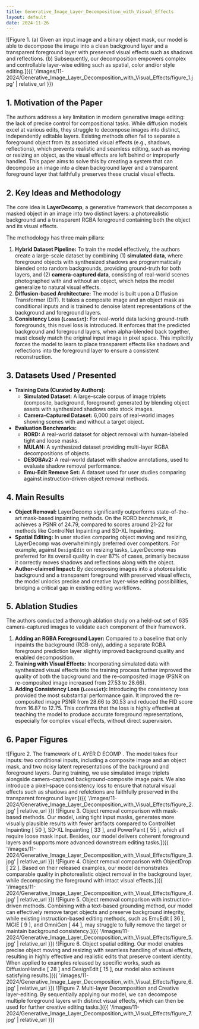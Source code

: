 ```yaml
---
title: Generative_Image_Layer_Decomposition_with_Visual_Effects
layout: default
date: 2024-11-26
---
```

![Figure 1. (a) Given an input image and a binary object mask, our model is able to decompose the image into a clean background layer and a transparent foreground layer with preserved visual effects such as shadows and reflections. (b) Subsequently, our decomposition empowers complex and controllable layer-wise editing such as spatial, color and/or style editing.]({{ '/images/11-2024/Generative_Image_Layer_Decomposition_with_Visual_Effects/figure_1.jpg' | relative_url }})
## 1. Motivation of the Paper
The authors address a key limitation in modern generative image editing: the lack of precise control for compositional tasks. While diffusion models excel at various edits, they struggle to decompose images into distinct, independently editable layers. Existing methods often fail to separate a foreground object from its associated visual effects (e.g., shadows, reflections), which prevents realistic and seamless editing, such as moving or resizing an object, as the visual effects are left behind or improperly handled. This paper aims to solve this by creating a system that can decompose an image into a clean background layer and a transparent foreground layer that faithfully preserves these crucial visual effects.

## 2. Key Ideas and Methodology
The core idea is **LayerDecomp**, a generative framework that decomposes a masked object in an image into two distinct layers: a photorealistic background and a transparent RGBA foreground containing both the object and its visual effects.

The methodology has three main pillars:
1.  **Hybrid Dataset Pipeline:** To train the model effectively, the authors create a large-scale dataset by combining (1) **simulated data**, where foreground objects with synthesized shadows are programmatically blended onto random backgrounds, providing ground-truth for both layers, and (2) **camera-captured data**, consisting of real-world scenes photographed with and without an object, which helps the model generalize to natural visual effects.
2.  **Diffusion-based Architecture:** The model is built upon a Diffusion Transformer (DiT). It takes a composite image and an object mask as conditional inputs and is trained to denoise latent representations of the background and foreground layers.
3.  **Consistency Loss (`Lconsist`):** For real-world data lacking ground-truth foregrounds, this novel loss is introduced. It enforces that the predicted background and foreground layers, when alpha-blended back together, must closely match the original input image in pixel space. This implicitly forces the model to learn to place transparent effects like shadows and reflections into the foreground layer to ensure a consistent reconstruction.

## 3. Datasets Used / Presented
- **Training Data (Curated by Authors):**
    - **Simulated Dataset:** A large-scale corpus of image triplets (composite, background, foreground) generated by blending object assets with synthesized shadows onto stock images.
    - **Camera-Captured Dataset:** 6,000 pairs of real-world images showing scenes with and without a target object.
- **Evaluation Benchmarks:**
    - **RORD:** A real-world dataset for object removal with human-labeled tight and loose masks.
    - **MULAN:** A synthesized dataset providing multi-layer RGBA decompositions of objects.
    - **DESOBAv2:** A real-world dataset with shadow annotations, used to evaluate shadow removal performance.
    - **Emu-Edit Remove Set:** A dataset used for user studies comparing against instruction-driven object removal methods.

## 4. Main Results
- **Object Removal:** LayerDecomp significantly outperforms state-of-the-art mask-based inpainting methods. On the RORD benchmark, it achieves a PSNR of 24.79, compared to scores around 21-22 for methods like ControlNet Inpainting and SD-XL Inpainting.
- **Spatial Editing:** In user studies comparing object moving and resizing, LayerDecomp was overwhelmingly preferred over competitors. For example, against `DesignEdit` on resizing tasks, LayerDecomp was preferred for its overall quality in over 87% of cases, primarily because it correctly moves shadows and reflections along with the object.
- **Author-claimed Impact:** By decomposing images into a photorealistic background and a transparent foreground with preserved visual effects, the model unlocks precise and creative layer-wise editing possibilities, bridging a critical gap in existing editing workflows.

## 5. Ablation Studies
The authors conducted a thorough ablation study on a held-out set of 635 camera-captured images to validate each component of their framework.
1.  **Adding an RGBA Foreground Layer:** Compared to a baseline that only inpaints the background (RGB-only), adding a separate RGBA foreground prediction layer slightly improved background quality and enabled decomposition.
2.  **Training with Visual Effects:** Incorporating simulated data with synthesized visual effects into the training process further improved the quality of both the background and the re-composited image (PSNR on re-composited image increased from 27.53 to 28.66).
3.  **Adding Consistency Loss (`Lconsist`):** Introducing the consistency loss provided the most substantial performance gain. It improved the re-composited image PSNR from 28.66 to 30.53 and reduced the FID score from 16.87 to 12.75. This confirms that the loss is highly effective at teaching the model to produce accurate foreground representations, especially for complex visual effects, without direct supervision.

## 6. Paper Figures
![Figure 2. The framework of L AYER D ECOMP . The model takes four inputs: two conditional inputs, including a composite image and an object mask, and two noisy latent representations of the background and foreground layers. During training, we use simulated image triplets alongside camera-captured background-composite image pairs. We also introduce a pixel-space consistency loss to ensure that natural visual effects such as shadows and refelctions are faithfully preserved in the transparent foreground layer.]({{ '/images/11-2024/Generative_Image_Layer_Decomposition_with_Visual_Effects/figure_2.jpg' | relative_url }})
![Figure 3. Object removal comparison with mask-based methods. Our model, using tight input masks, generates more visually plausible results with fewer artifacts compared to ControlNet Inpainting [ 50 ], SD-XL Inpainting [ 33 ], and PowerPaint [ 55 ], which all require loose mask input. Besides, our model delivers coherent foreground layers and supports more advanced downstream editing tasks.]({{ '/images/11-2024/Generative_Image_Layer_Decomposition_with_Visual_Effects/figure_3.jpg' | relative_url }})
![Figure 4. Object removal comparison with ObjectDrop [ 22 ]. Based on their released examples, our model demonstrates comparable quality in photorealistic object removal in the background layer, while decomposing the foreground with intact visual effects.]({{ '/images/11-2024/Generative_Image_Layer_Decomposition_with_Visual_Effects/figure_4.jpg' | relative_url }})
![Figure 5. Object removal comparison with instruction-driven methods. Combining with a text-based grounding method, our model can effectively remove target objects and preserve background integrity, while existing instruction-based editing methods, such as EmuEdit [ 36 ], MGIE [ 9 ], and OmniGen [ 44 ], may struggle to fully remove the target or maintain background consistency.]({{ '/images/11-2024/Generative_Image_Layer_Decomposition_with_Visual_Effects/figure_5.jpg' | relative_url }})
![Figure 6. Object spatial editing. Our model enables precise object moving and resizing with seamless handling of visual effects, resulting in highly effective and realistic edits that preserve content identity. When applied to examples released by specific works, such as DiffusionHandle [ 28 ] and DesignEdit [ 15 ], our model also achieves satisfying results.]({{ '/images/11-2024/Generative_Image_Layer_Decomposition_with_Visual_Effects/figure_6.jpg' | relative_url }})
![Figure 7. Multi-layer Decomposition and Creative layer-editing. By sequentially applying our model, we can decompose multiple foreground layers with distinct visual effects, which can then be used for further creative editing tasks.]({{ '/images/11-2024/Generative_Image_Layer_Decomposition_with_Visual_Effects/figure_7.jpg' | relative_url }})
